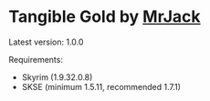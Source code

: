 Tangible Gold by [MrJack](http://forums.bethsoft.com/user/781645-mrjack/)
=============
Latest version: 1.0.0

Requirements:
- Skyrim (1.9.32.0.8)
- SKSE (minimum 1.5.11, recommended 1.7.1)
